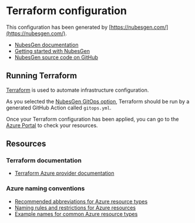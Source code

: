 # Terraform configuration

This configuration has been generated by [https://nubesgen.com/](https://nubesgen.com/).

- [NubesGen documentation](https://github.com/microsoft/NubesGen/blob/main/docs/README.md)
- [Getting started with NubesGen](https://github.com/microsoft/NubesGen/blob/main/docs/getting-started.md)
- [NubesGen source code on GitHub](https://github.com/microsoft/NubesGen)

## Running Terraform

[Terraform](https://www.terraform.io/) is used to automate infrastructure configuration.

As you selected the [NubesGen GitOps option](https://github.com/microsoft/NubesGen/blob/main/docs/gitops-overview.md),
Terraform should be run by a generated GitHub Action called `gitops.yml`.

Once your Terraform configuration has been applied, you can go to the [Azure Portal](https://portal.azure.com) to check your resources.

## Resources

### Terraform documentation

- [Terraform Azure provider documentation](https://registry.terraform.io/providers/hashicorp/azurerm/latest/docs)

### Azure naming conventions

- [Recommended abbreviations for Azure resource types](https://docs.microsoft.com/azure/cloud-adoption-framework/ready/azure-best-practices/resource-abbreviations)
- [Naming rules and restrictions for Azure resources](https://docs.microsoft.com/azure/azure-resource-manager/management/resource-name-rules)
- [Example names for common Azure resource types](https://docs.microsoft.com/azure/cloud-adoption-framework/ready/azure-best-practices/resource-naming)
